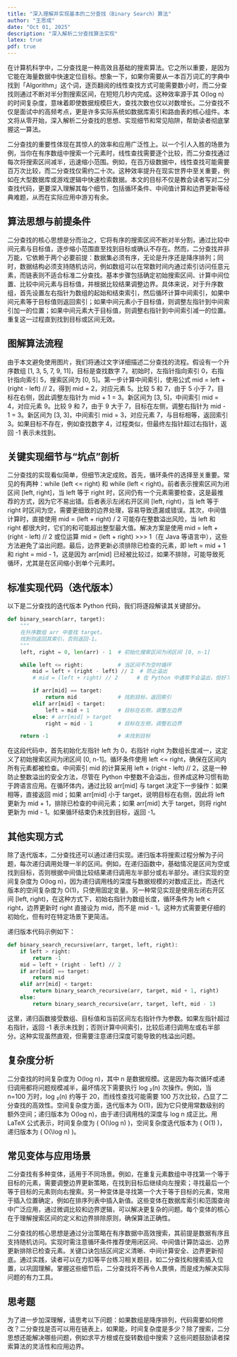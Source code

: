```yaml
---
title: "深入理解并实现基本的二分查找（Binary Search）算法"
author: "王思成"
date: "Oct 01, 2025"
description: "深入解析二分查找算法实现"
latex: true
pdf: true
---
```


在计算机科学中，二分查找是一种高效且基础的搜索算法。它之所以重要，是因为它能在海量数据中快速定位目标。想象一下，如果你需要从一本百万词汇的字典中找到「Algorithm」这个词，逐页翻阅的线性查找方式可能需要数小时，而二分查找则通过不断对半分割搜索区间，在短短几秒内完成。这种效率源于其 O(log n) 的时间复杂度，意味着即使数据规模巨大，查找次数也仅以对数增长。二分查找不仅是面试中的高频考点，更是许多实际系统如数据库索引和路由表的核心组件。本文将从零开始，深入解析二分查找的思想、实现细节和常见陷阱，帮助读者彻底掌握这一算法。


二分查找的重要性体现在其惊人的效率和应用广泛性上。以一个引人入胜的场景为例，当你在有序数组中搜索一个元素时，线性查找需要逐个比较，而二分查找通过每次将搜索区间减半，迅速缩小范围。例如，在百万级数据中，线性查找可能需要百万次比较，而二分查找仅需约二十次。这种效率提升在现实世界中至关重要，例如在大型数据库或游戏逻辑中快速检索数据。本文的目标不仅是教会读者写对二分查找代码，更要深入理解其每个细节，包括循环条件、中间值计算和边界更新等经典难题，从而在实际应用中游刃有余。

## 算法思想与前提条件

二分查找的核心思想是分而治之，它将有序的搜索区间不断对半分割，通过比较中间元素与目标值，逐步缩小范围直至找到目标或确认不存在。然而，二分查找并非万能，它依赖于两个必要前提：数据集必须有序，无论是升序还是降序排列；同时，数据结构必须支持随机访问，例如数组可以在常数时间内通过索引访问任意元素，而链表则不适合标准二分查找。基本步骤包括确定初始搜索区间、计算中间位置、比较中间元素与目标值，并根据比较结果调整边界。具体来说，对于升序数组，首先设置左右指针为数组的起始和结束索引，然后循环计算中间索引，如果中间元素等于目标值则返回索引；如果中间元素小于目标值，则调整左指针到中间索引加一的位置；如果中间元素大于目标值，则调整右指针到中间索引减一的位置。重复这一过程直到找到目标或区间无效。

## 图解算法流程

由于本文避免使用图片，我们将通过文字详细描述二分查找的流程。假设有一个升序数组 [1, 3, 5, 7, 9, 11]，目标是查找数字 7。初始时，左指针指向索引 0，右指针指向索引 5，搜索区间为 [0, 5]。第一步计算中间索引，使用公式 mid = left + (right - left) // 2，得到 mid = 2，对应元素 5。比较 5 和 7，由于 5 小于 7，目标在右侧，因此调整左指针为 mid + 1 = 3。新区间为 [3, 5]，中间索引 mid = 4，对应元素 9。比较 9 和 7，由于 9 大于 7，目标在左侧，调整右指针为 mid - 1 = 3。新区间为 [3, 3]，中间索引 mid = 3，对应元素 7，与目标相等，返回索引 3。如果目标不存在，例如查找数字 4，过程类似，但最终左指针超过右指针，返回 -1 表示未找到。

## 关键实现细节与“坑点”剖析

二分查找的实现看似简单，但细节决定成败。首先，循环条件的选择至关重要。常见的有两种：while (left <= right) 和 while (left < right)。前者表示搜索区间为闭区间 [left, right]，当 left 等于 right 时，区间仍有一个元素需要检查，这是最推荐的方式，因为它不易出错。后者表示左闭右开区间 [left, right)，当 left 等于 right 时区间为空，需要更细致的边界处理，容易导致遗漏或错误。其次，中间值计算时，直接使用 mid = (left + right) / 2 可能存在整数溢出风险，当 left 和 right 都很大时，它们的和可能超出整型最大值。解决方案是使用 mid = left + (right - left) // 2 或位运算 mid = (left + right) >>> 1（在 Java 等语言中），这些方法避免了溢出问题。最后，边界更新必须排除已检查的元素，即 left = mid + 1 和 right = mid - 1，这是因为 arr[mid] 已经被比较过，如果不排除，可能导致死循环，尤其是在区间缩小到单个元素时。

## 标准实现代码（迭代版本）

以下是二分查找的迭代版本 Python 代码，我们将逐段解读其关键部分。

```python
def binary_search(arr, target):
    """
    在升序数组 arr 中查找 target。
    找到则返回其索引，否则返回-1。
    """
    left, right = 0, len(arr) - 1  # 初始化搜索区间为闭区间 [0, n-1]

    while left <= right:           # 当区间不为空时循环
        mid = left + (right - left) // 2  # 防止溢出
        # mid = (left + right) // 2      # 在 Python 中通常不会溢出，但好习惯是使用上面的写法

        if arr[mid] == target:
            return mid             # 找到目标，返回索引
        elif arr[mid] < target:
            left = mid + 1         # 目标在右侧，调整左边界
        else: # arr[mid] > target
            right = mid - 1        # 目标在左侧，调整右边界

    return -1                      # 未找到目标
```

在这段代码中，首先初始化左指针 left 为 0，右指针 right 为数组长度减一，这定义了初始搜索区间为闭区间 [0, n-1]。循环条件使用 left <= right，确保在区间内所有元素都被检查。中间索引 mid 的计算采用 left + (right - left) // 2，这是一种防止整数溢出的安全方法，尽管在 Python 中整数不会溢出，但养成这种习惯有助于跨语言应用。在循环体内，通过比较 arr[mid] 与 target 决定下一步操作：如果相等，直接返回 mid；如果 arr[mid] 小于 target，说明目标在右侧，因此将 left 更新为 mid + 1，排除已检查的中间元素；如果 arr[mid] 大于 target，则将 right 更新为 mid - 1。如果循环结束仍未找到目标，返回 -1。

## 其他实现方式

除了迭代版本，二分查找还可以通过递归实现。递归版本将搜索过程分解为子问题，每次递归调用处理一半的区间。例如，在递归函数中，基础情况是区间为空或找到目标，否则根据中间值比较结果递归调用左半部分或右半部分。递归实现的空间复杂度为 O(log n)，因为递归调用栈的深度与数据规模的对数成正比，而迭代版本的空间复杂度为 O(1)，只使用固定变量。另一种常见实现是使用左闭右开区间 [left, right)，在这种方式下，初始右指针为数组长度，循环条件为 left < right，边界更新时 right 直接设为 mid，而不是 mid - 1。这种方式需要更仔细的初始化，但有时在特定场景下更简洁。

递归版本代码示例如下：
```python
def binary_search_recursive(arr, target, left, right):
    if left > right:
        return -1
    mid = left + (right - left) // 2
    if arr[mid] == target:
        return mid
    elif arr[mid] < target:
        return binary_search_recursive(arr, target, mid + 1, right)
    else:
        return binary_search_recursive(arr, target, left, mid - 1)
```
这里，递归函数接受数组、目标值和当前区间左右指针作为参数。如果左指针超过右指针，返回 -1 表示未找到；否则计算中间索引，比较后递归调用左或右半部分。这种实现虽然直观，但需要注意递归深度可能导致的栈溢出问题。

## 复杂度分析

二分查找的时间复杂度为 O(log n)，其中 n 是数据规模。这是因为每次循环或递归调用都将问题规模减半，最坏情况下需要执行 log ₂(n) 次操作。例如，当 n=100 万时，log ₂(n) 约等于 20，而线性查找可能需要 100 万次比较，凸显了二分查找的高效性。空间复杂度方面，迭代版本为 O(1)，因为它只使用常数级别的额外空间；递归版本为 O(log n)，由于递归调用栈的深度与 log n 成正比。用 LaTeX 公式表示，时间复杂度为 \( O(\log n) \)，空间复杂度迭代版本为 \( O(1) \)，递归版本为 \( O(\log n) \)。

## 常见变体与应用场景

二分查找有多种变体，适用于不同场景。例如，在重复元素数组中寻找第一个等于目标的元素，需要调整边界更新策略，在找到目标后继续向左搜索；寻找最后一个等于目标的元素则向右搜索。另一种变体是寻找第一个大于等于目标的元素，常用于插入位置确定，例如在排序列表中插入新值。这些变体在数据库索引和范围查询中广泛应用，通过微调比较和边界逻辑，可以解决更复杂的问题。每个变体的核心在于理解搜索区间的定义和边界排除原则，确保算法正确性。


二分查找的核心思想是通过分治策略在有序数据中高效搜索，其前提是数据有序且支持随机访问。实现时需注意循环条件推荐使用闭区间、中间值计算防溢出、边界更新排除已检查元素。关键口诀包括区间定义清晰、中间计算安全、边界更新彻底。通过实践，读者可以在力扣等平台练习相关题目，如二分查找和搜索插入位置，以巩固理解。掌握这些细节后，二分查找将不再令人畏惧，而是成为解决实际问题的有力工具。

## 思考题

为了进一步加深理解，请思考以下问题：如果数组是降序排列，代码需要如何修改？二分查找是否可以用在链表上，如果能，时间复杂度是多少？除了搜索，二分思想还能解决哪些问题，例如求平方根或在旋转数组中搜索？这些问题鼓励读者探索算法的灵活性和应用边界。
